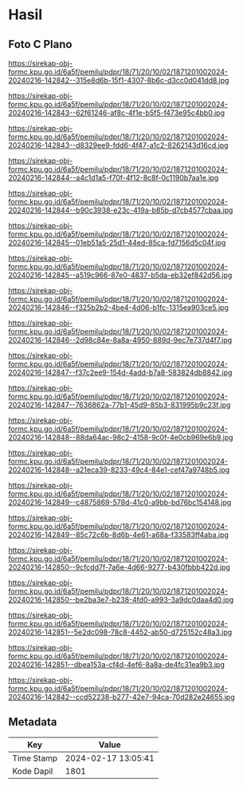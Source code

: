 # Hasil

## Foto C Plano

https://sirekap-obj-formc.kpu.go.id/6a5f/pemilu/pdpr/18/71/20/10/02/1871201002024-20240216-142842--315e8d6b-15f1-4307-8b6c-d3cc0d041dd8.jpg

https://sirekap-obj-formc.kpu.go.id/6a5f/pemilu/pdpr/18/71/20/10/02/1871201002024-20240216-142843--62f61246-af8c-4f1e-b5f5-f473e95c4bb0.jpg

https://sirekap-obj-formc.kpu.go.id/6a5f/pemilu/pdpr/18/71/20/10/02/1871201002024-20240216-142843--d8329ee9-fdd6-4f47-a1c2-8262143d16cd.jpg

https://sirekap-obj-formc.kpu.go.id/6a5f/pemilu/pdpr/18/71/20/10/02/1871201002024-20240216-142844--a4c1d1a5-f70f-4f12-8c8f-0c1190b7aa1e.jpg

https://sirekap-obj-formc.kpu.go.id/6a5f/pemilu/pdpr/18/71/20/10/02/1871201002024-20240216-142844--b90c3938-e23c-419a-b85b-d7cb4577cbaa.jpg

https://sirekap-obj-formc.kpu.go.id/6a5f/pemilu/pdpr/18/71/20/10/02/1871201002024-20240216-142845--01eb51a5-25d1-44ed-85ca-fd7156d5c04f.jpg

https://sirekap-obj-formc.kpu.go.id/6a5f/pemilu/pdpr/18/71/20/10/02/1871201002024-20240216-142845--a519c966-87e0-4837-b5da-eb32ef842d56.jpg

https://sirekap-obj-formc.kpu.go.id/6a5f/pemilu/pdpr/18/71/20/10/02/1871201002024-20240216-142846--f325b2b2-4be4-4d06-b1fc-1315ea903ce5.jpg

https://sirekap-obj-formc.kpu.go.id/6a5f/pemilu/pdpr/18/71/20/10/02/1871201002024-20240216-142846--2d98c84e-8a8a-4950-889d-9ec7e737d4f7.jpg

https://sirekap-obj-formc.kpu.go.id/6a5f/pemilu/pdpr/18/71/20/10/02/1871201002024-20240216-142847--f37c2ee9-154d-4add-b7a8-583824db8842.jpg

https://sirekap-obj-formc.kpu.go.id/6a5f/pemilu/pdpr/18/71/20/10/02/1871201002024-20240216-142847--7636862a-77b1-45d9-85b3-831995b9c23f.jpg

https://sirekap-obj-formc.kpu.go.id/6a5f/pemilu/pdpr/18/71/20/10/02/1871201002024-20240216-142848--88da64ac-98c2-4158-9c0f-4e0cb969e6b9.jpg

https://sirekap-obj-formc.kpu.go.id/6a5f/pemilu/pdpr/18/71/20/10/02/1871201002024-20240216-142848--a21eca39-8233-49c4-84e1-cef47a9748b5.jpg

https://sirekap-obj-formc.kpu.go.id/6a5f/pemilu/pdpr/18/71/20/10/02/1871201002024-20240216-142849--c4875869-578d-41c0-a9bb-bd76bc154148.jpg

https://sirekap-obj-formc.kpu.go.id/6a5f/pemilu/pdpr/18/71/20/10/02/1871201002024-20240216-142849--85c72c6b-8d6b-4e61-a68a-f33583ff4aba.jpg

https://sirekap-obj-formc.kpu.go.id/6a5f/pemilu/pdpr/18/71/20/10/02/1871201002024-20240216-142850--9cfcdd7f-7a6e-4d66-9277-b430fbbb422d.jpg

https://sirekap-obj-formc.kpu.go.id/6a5f/pemilu/pdpr/18/71/20/10/02/1871201002024-20240216-142850--be2ba3e7-b238-4fd0-a993-3a9dc0daa4d0.jpg

https://sirekap-obj-formc.kpu.go.id/6a5f/pemilu/pdpr/18/71/20/10/02/1871201002024-20240216-142851--5e2dc098-78c8-4452-ab50-d725152c48a3.jpg

https://sirekap-obj-formc.kpu.go.id/6a5f/pemilu/pdpr/18/71/20/10/02/1871201002024-20240216-142851--dbea153a-cf4d-4ef6-8a8a-de4fc31ea9b3.jpg

https://sirekap-obj-formc.kpu.go.id/6a5f/pemilu/pdpr/18/71/20/10/02/1871201002024-20240216-142842--ccd52238-b277-42e7-94ca-70d282e24655.jpg


## Metadata

| Key        | Value               |
| ---------- | ------------------- |
| Time Stamp | 2024-02-17 13:05:41 |
| Kode Dapil | 1801                |



